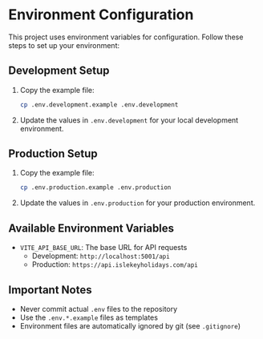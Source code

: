 # Environment Configuration

This project uses environment variables for configuration. Follow these steps to set up your environment:

## Development Setup

1. Copy the example file:
   ```bash
   cp .env.development.example .env.development
   ```

2. Update the values in `.env.development` for your local development environment.

## Production Setup

1. Copy the example file:
   ```bash
   cp .env.production.example .env.production
   ```

2. Update the values in `.env.production` for your production environment.

## Available Environment Variables

- `VITE_API_BASE_URL`: The base URL for API requests
  - Development: `http://localhost:5001/api`
  - Production: `https://api.islekeyholidays.com/api`

## Important Notes

- Never commit actual `.env` files to the repository
- Use the `.env.*.example` files as templates
- Environment files are automatically ignored by git (see `.gitignore`)

